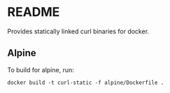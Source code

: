 # README

Provides statically linked curl binaries for docker.

## Alpine

To build for alpine, run:

    docker build -t curl-static -f alpine/Dockerfile .
